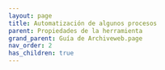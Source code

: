 ```yaml
---
layout: page
title: Automatización de algunos procesos
parent: Propiedades de la herramienta
grand_parent: Guía de Archiveweb.page
nav_order: 2
has_children: true
---
```

